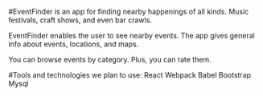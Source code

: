 #EventFinder is an app for finding nearby happenings of all kinds. Music festivals, craft shows, and even bar crawls.

EventFinder enables the user to see nearby events. The app gives general info about events, locations, and maps.

You can browse events by category. Plus, you can rate them.


#Tools and technologies we plan to use:
React
Webpack
Babel
Bootstrap
Mysql
